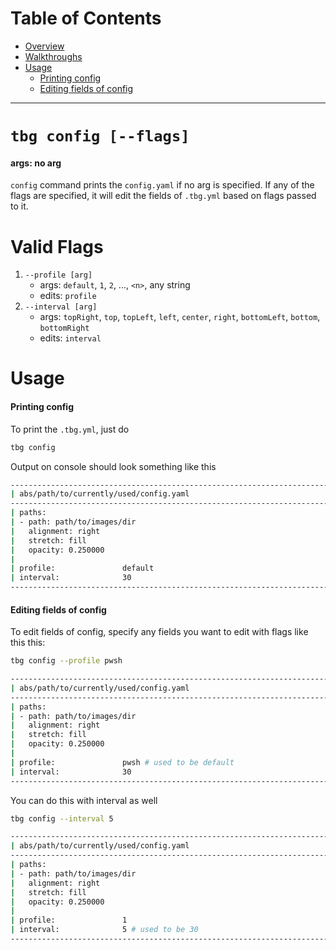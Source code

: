 # Table of Contents
- [Overview](#tbg-config-[arg])
- [Walkthroughs](#walkthroughs)
- [Usage](#usage)
    - [Printing config](#printing-config)
    - [Editing fields of config](#editing-fields-of-config)

---

# `tbg config [--flags]`
#### args: no arg

`config` command prints the `config.yaml` if no arg is specified.
If any of the flags are specified, it will edit the fields of `.tbg.yml`
based on flags passed to it. 

# Valid Flags
1. `--profile [arg]`
    - args: `default`, `1`, `2`, ..., `<n>`, any string
    - edits: `profile`
2. `--interval [arg]`
    - args: `topRight`, `top`, `topLeft`, `left`, `center`, `right`, `bottomLeft`, `bottom`, `bottomRight`
    - edits: `interval`

# Usage
#### Printing config
To print the `.tbg.yml`, just do
```bash
tbg config
```
Output on console should look something like this
```bash
------------------------------------------------------------------------------------
| abs/path/to/currently/used/config.yaml
------------------------------------------------------------------------------------
| paths:
| - path: path/to/images/dir
|   alignment: right
|   stretch: fill
|   opacity: 0.250000
|
| profile:               default
| interval:              30
------------------------------------------------------------------------------------
```

#### Editing fields of config
To edit fields of config, specify any fields you want to edit with flags like this this:
```bash
tbg config --profile pwsh
```
```bash
------------------------------------------------------------------------------------
| abs/path/to/currently/used/config.yaml
------------------------------------------------------------------------------------
| paths:
| - path: path/to/images/dir
|   alignment: right
|   stretch: fill
|   opacity: 0.250000
|
| profile:               pwsh # used to be default
| interval:              30
------------------------------------------------------------------------------------
```
You can do this with interval as well
```bash
tbg config --interval 5
```
```bash
------------------------------------------------------------------------------------
| abs/path/to/currently/used/config.yaml
------------------------------------------------------------------------------------
| paths:
| - path: path/to/images/dir
|   alignment: right
|   stretch: fill
|   opacity: 0.250000
|
| profile:               1        
| interval:              5 # used to be 30
------------------------------------------------------------------------------------
```
